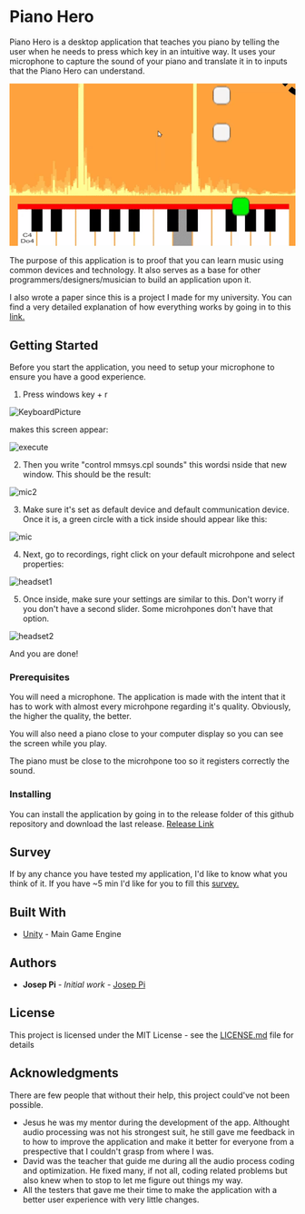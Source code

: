 # Piano Hero

Piano Hero is a desktop application that teaches you piano by telling the user when he needs to press which key in an intuitive way. It uses your microphone to capture the sound of your piano and translate it in to inputs that the Piano Hero can understand.

![pianoherotrailer](https://github.com/joseppi/PianoHero/blob/master/ReadmeImages/PianoHeroTrailer.gif)

The purpose of this application is to proof that you can learn music using common devices and technology. It also serves as a base for other programmers/designers/musician to build an application upon it.

I also wrote a paper since this is a project I made for my university. You can find a very detailed explanation of how everything works by going in to this [link.](https://docs.google.com/document/d/1j_b-u6IG61AU1inhVlMKbQgT70R91iZ6t19C8UNpfoA/edit?usp=sharing)

## Getting Started

Before you start the application, you need to setup your microphone to ensure you have a good experience.

1) Press windows key + r

![KeyboardPicture](https://lh4.googleusercontent.com/FZFecD-UR6KXawapq49lbaPNs2ylyh1zVgoHsKE3BGXs7nYM7viAdi2PXkCXrgcXHr-IZV5dvPBj2tc3IzQwkPXoaZehhiBaK_4Wmb33eK4ahmgAT9IZf_LPtqvhDeHgFyd2gk66)

makes this screen appear:

![execute](https://github.com/joseppi/PitchDetection/blob/master/ReadmeImages/execute.png)

2) Then you write "control mmsys.cpl sounds" this wordsi nside that new window. This should be the result:

![mic2](https://github.com/joseppi/PitchDetection/blob/master/ReadmeImages/sound.png)

3) Make sure it's set as default device and default communication device. Once it is, a green circle with a tick inside should appear like this:

![mic](https://github.com/joseppi/PitchDetection/blob/master/ReadmeImages/microphone.png)

4) Next, go to recordings, right click on your default microhpone and select properties:

![headset1](https://github.com/joseppi/PitchDetection/blob/master/ReadmeImages/headsetmic.png)

5) Once inside, make sure your settings are similar to this. Don't worry if you don't have a second slider. Some microhpones don't have that option.

![headset2](https://github.com/joseppi/PitchDetection/blob/master/ReadmeImages/headsetproperties.png)

And you are done!


### Prerequisites

You will need a microphone. The application is made with the intent that it has to work with almost every microhpone regarding it's quality. Obviously, the higher the quality, the better.

You will also need a piano close to your computer display so you can see the screen while you play.

The piano must be close to the microhpone too so it registers correctly the sound.

### Installing

You can install the application by going in to the release folder of this github repository and download the last release. [Release Link](https://github.com/joseppi/PitchDetection/releases)

## Survey

If by any chance you have tested my application, I'd like to know what you think of it. If you have ~5 min I'd like for you to fill this [survey.](https://forms.gle/4zy1t8DrtZCGPkBUA)

## Built With

* [Unity](https://unity.com/) - Main Game Engine

## Authors

* **Josep Pi** - *Initial work* - [Josep Pi](https://github.com/joseppi)

## License

This project is licensed under the MIT License - see the [LICENSE.md](https://github.com/joseppi/PitchDetection/blob/master/LICENSE) file for details

## Acknowledgments

There are few people that without their help, this project could've not been possible.
* Jesus he was my mentor during the development of the app. Althought audio processing was not his strongest suit, he still gave me feedback in to how to improve the application and make it better for everyone from a prespective that I couldn't grasp from where I was.
* David was the teacher that guide me during all the audio process coding and optimization. He fixed many, if not all, coding related problems but also knew when to stop to let me figure out things my way.
* All the testers that gave me their time to make the application with a better user experience with very little changes.

